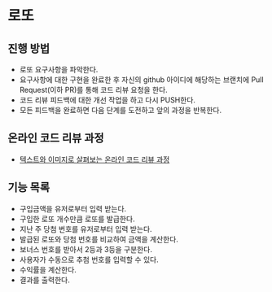 # 로또

## 진행 방법

* 로또 요구사항을 파악한다.
* 요구사항에 대한 구현을 완료한 후 자신의 github 아이디에 해당하는 브랜치에 Pull Request(이하 PR)를 통해 코드 리뷰 요청을 한다.
* 코드 리뷰 피드백에 대한 개선 작업을 하고 다시 PUSH한다.
* 모든 피드백을 완료하면 다음 단계를 도전하고 앞의 과정을 반복한다.

## 온라인 코드 리뷰 과정

* [텍스트와 이미지로 살펴보는 온라인 코드 리뷰 과정](https://github.com/next-step/nextstep-docs/tree/master/codereview)

## 기능 목록

* 구입금액을 유저로부터 입력 받는다.
* 구입한 로또 개수만큼 로또를 발급한다.
* 지난 주 당첨 번호를 유저로부터 입력 받는다.
* 발급된 로또와 당첨 번호를 비교하여 금액을 계산한다.
* 보너스 번호를 받아서 2등과 3등을 구분한다.
* 사용자가 수동으로 추첨 번호를 입력할 수 있다.
* 수익률을 계산한다.
* 결과를 출력한다.
